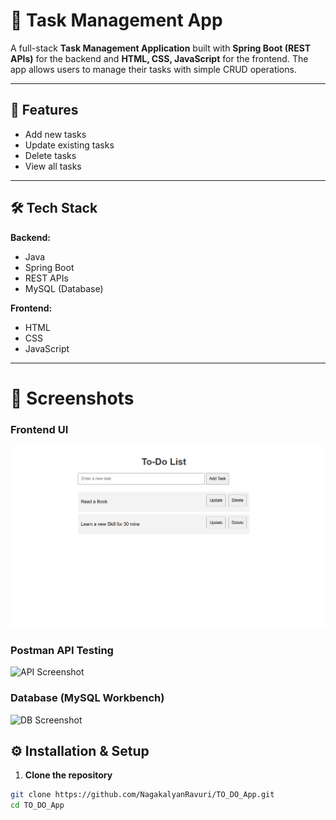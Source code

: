 # 📌 Task Management App  

A full-stack **Task Management Application** built with **Spring Boot (REST APIs)** for the backend and **HTML, CSS, JavaScript** for the frontend. The app allows users to manage their tasks with simple CRUD operations.  

---

## 🚀 Features  
-  Add new tasks  
-  Update existing tasks  
-  Delete tasks  
-  View all tasks  


---

## 🛠️ Tech Stack  

**Backend:**  
- Java  
- Spring Boot  
- REST APIs  
- MySQL (Database)  

**Frontend:**  
- HTML  
- CSS  
- JavaScript  

---



# 📸 Screenshots

### Frontend UI
![App Screenshot](dashboard.png)

### Postman API Testing
![API Screenshot](screenshots/postman-api.png)

### Database (MySQL Workbench)
![DB Screenshot](screenshots/db-tasks.png)


## ⚙️ Installation & Setup  

1. **Clone the repository**  
```bash
git clone https://github.com/NagakalyanRavuri/TO_DO_App.git
cd TO_DO_App

